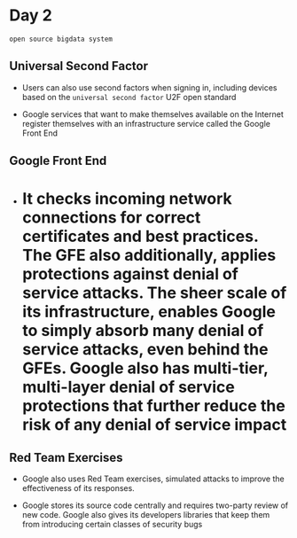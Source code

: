 # Day 2
`open source bigdata system`

## Universal Second Factor
*   Users can also use second factors when signing in, including devices based on the `universal second factor` U2F open standard

*   Google services that want to make themselves available on the Internet register themselves with an infrastructure service called the       Google Front End


## Google Front End

* # It checks incoming network connections for correct certificates and best practices. The GFE also additionally, applies protections         against denial of service attacks. The sheer scale of its infrastructure, enables Google to simply absorb many denial of service attacks,   even behind the GFEs. Google also has multi-tier, multi-layer denial of service protections that further reduce the risk of any denial of   service impact


## Red Team Exercises

*   Google also uses Red Team exercises, simulated attacks to improve the effectiveness of its responses.

*   Google stores its source code centrally and requires two-party review of new code. Google also gives its developers libraries that keep     them from introducing certain classes of security bugs
